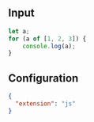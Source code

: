 
## Input
```javascript input
let a;
for (a of [1, 2, 3]) {
    console.log(a);
}
```

## Configuration
```json configuration
{
  "extension": "js"
}
```
